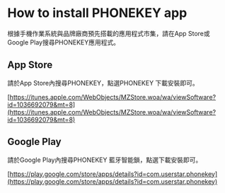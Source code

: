 # How to install PHONEKEY    app

根據手機作業系統與品牌廠商預先搭載的應用程式市集，請在App Store或Google Play搜尋PHONEKEY應用程式。

## App Store

請於App Store內搜尋PHONEKEY，點選PHONEKEY 下載安裝即可。

[https://itunes.apple.com/WebObjects/MZStore.woa/wa/viewSoftware?id=1036692079&mt=8](https://itunes.apple.com/WebObjects/MZStore.woa/wa/viewSoftware?id=1036692079&mt=8)

## Google Play

請於Google Play內搜尋PHONEKEY 藍牙智能鎖，點選下載安裝即可。

[https://play.google.com/store/apps/details?id=com.userstar.phonekey](https://play.google.com/store/apps/details?id=com.userstar.phonekey)

